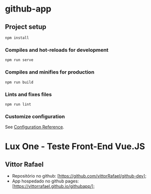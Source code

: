 # github-app

## Project setup
```
npm install
```

### Compiles and hot-reloads for development
```
npm run serve
```

### Compiles and minifies for production
```
npm run build
```

### Lints and fixes files
```
npm run lint
```

### Customize configuration
See [Configuration Reference](https://cli.vuejs.org/config/).

# Lux One - Teste Front-End Vue.JS
## Vittor Rafael
- Repositório no github: [<a href="https://github.com/vittorRafael/github-dev" target="_blank">https://github.com/vittorRafael/github-dev</a>];
- App hospedado no github pages: [<a href="https://vittorrafael.github.io/githubapp/" target="_blank">https://vittorrafael.github.io/githubapp/</a>];
